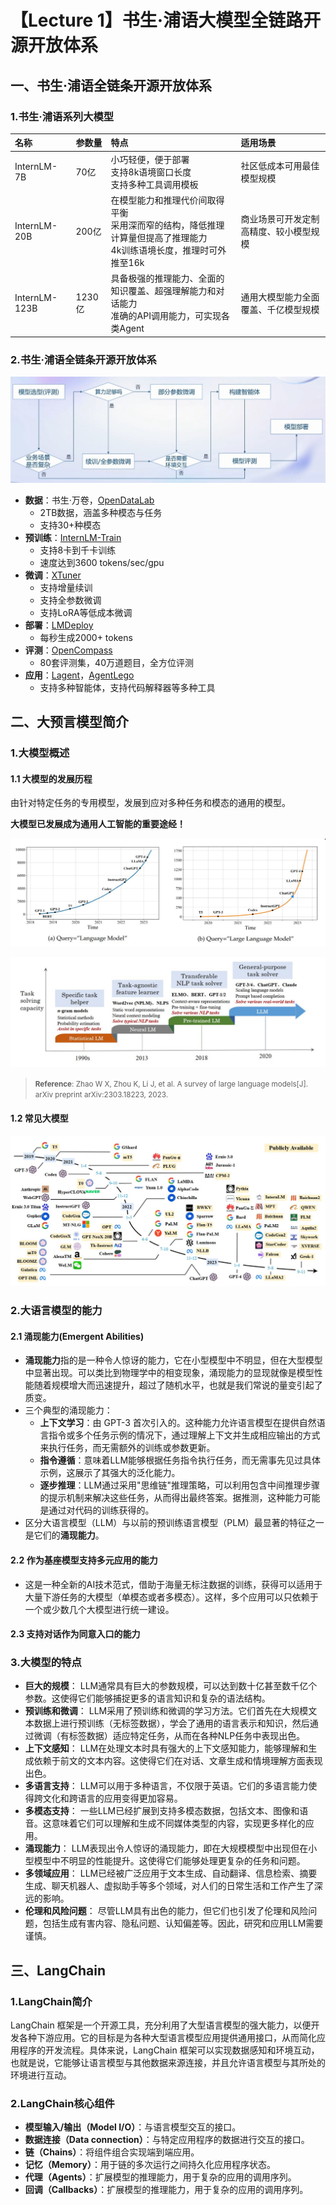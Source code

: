 # 【Lecture 1】书生·浦语大模型全链路开源开放体系


## 一、书生·浦语全链条开源开放体系
### 1.书生·浦语系列大模型

|名称|参数量|特点|适用场景|
|:-|:-|:-|:-|
|InternLM-7B|70亿|小巧轻便，便于部署<br>支持8k语境窗口长度<br>支持多种工具调用模板|社区低成本可用最佳模型规模|
|InternLM-20B|200亿|在模型能力和推理代价间取得平衡<br>采用深而窄的结构，降低推理计算量但提高了推理能力<br>4k训练语境长度，推理时可外推至16k|商业场景可开发定制高精度、较小模型规模
|InternLM-123B|1230亿|具备极强的推理能力、全面的知识覆盖、超强理解能力和对话能力<br>准确的API调用能力，可实现各类Agent|通用大模型能力全面覆盖、千亿模型规模|

### 2.书生·浦语全链条开源开放体系
![](./attach/lecture1_2.JPG)

* **数据**：书生·万卷，[OpenDataLab](https://opendatalab.com/)
  * 2TB数据，涵盖多种模态与任务
  * 支持30+种模态
* **预训练**：[InternLM-Train](https://github.com/InternLM/InternLM/blob/main/doc/en/usage.md)
  * 支持8卡到千卡训练
  * 速度达到3600 tokens/sec/gpu
* **微调**：[XTuner](https://github.com/InternLM/xtuner)
  * 支持增量续训
  * 支持全参数微调
  * 支持LoRA等低成本微调
* **部署**：[LMDeploy](https://github.com/InternLM/lmdeploy)
  * 每秒生成2000+ tokens
* **评测**：[OpenCompass](https://github.com/open-compass/opencompass)
  * 80套评测集，40万道题目，全方位评测
* **应用**：[Lagent](https://github.com/InternLM/lagent)，[AgentLego](https://github.com/InternLM/agentlego)
  * 支持多种智能体，支持代码解释器等多种工具



## 二、大预言模型简介

### 1.大模型概述
#### 1.1 大模型的发展历程
由针对特定任务的专用模型，发展到应对多种任务和模态的通用的模型。

**大模型已发展成为通用人工智能的重要途经！**

![](./attach/lecture1_1.JPG)

![](./attach/lecture1_4.JPG)

> <small> **Reference**: Zhao W X, Zhou K, Li J, et al. A survey of large language models[J]. arXiv preprint arXiv:2303.18223, 2023.</small>

#### 1.2 常见大模型

![](./attach/lecture1_3.JPG)

### 2.大语言模型的能力
#### 2.1 涌现能力(Emergent Abilities)

* **涌现能力**指的是一种令人惊讶的能力，它在小型模型中不明显，但在大型模型中显著出现。可以类比到物理学中的相变现象，涌现能力的显现就像是模型性能随着规模增大而迅速提升，超过了随机水平，也就是我们常说的量变引起了质变。
* 三个典型的涌现能力：
  * **上下文学习**：由 GPT-3 首次引入的。这种能力允许语言模型在提供自然语言指令或多个任务示例的情况下，通过理解上下文并生成相应输出的方式来执行任务，而无需额外的训练或参数更新。
  * **指令遵循**：意味着LLM能够根据任务指令执行任务，而无需事先见过具体示例，这展示了其强大的泛化能力。
  * **逐步推理**：LLM通过采用"思维链"推理策略，可以利用包含中间推理步骤的提示机制来解决这些任务，从而得出最终答案。据推测，这种能力可能是通过对代码的训练获得的。
* 区分大语言模型（LLM）与以前的预训练语言模型（PLM）最显著的特征之一是它们的**涌现能力**。

#### 2.2 作为基座模型支持多元应用的能力
* 这是一种全新的AI技术范式，借助于海量无标注数据的训练，获得可以适用于大量下游任务的大模型（单模态或者多模态）。这样，多个应用可以只依赖于一个或少数几个大模型进行统一建设。

#### 2.3 支持对话作为同意入口的能力

### 3.大模型的特点
* **巨大的规模**： LLM通常具有巨大的参数规模，可以达到数十亿甚至数千亿个参数。这使得它们能够捕捉更多的语言知识和复杂的语法结构。
* **预训练和微调**： LLM采用了预训练和微调的学习方法。它们首先在大规模文本数据上进行预训练（无标签数据），学会了通用的语言表示和知识，然后通过微调（有标签数据）适应特定任务，从而在各种NLP任务中表现出色。
* **上下文感知**： LLM在处理文本时具有强大的上下文感知能力，能够理解和生成依赖于前文的文本内容。这使得它们在对话、文章生成和情境理解方面表现出色。
* **多语言支持**： LLM可以用于多种语言，不仅限于英语。它们的多语言能力使得跨文化和跨语言的应用变得更加容易。
* **多模态支持**： 一些LLM已经扩展到支持多模态数据，包括文本、图像和语音。这意味着它们可以理解和生成不同媒体类型的内容，实现更多样化的应用。
* **涌现能力**： LLM表现出令人惊讶的涌现能力，即在大规模模型中出现但在小型模型中不明显的性能提升。这使得它们能够处理更复杂的任务和问题。
* **多领域应用**： LLM已经被广泛应用于文本生成、自动翻译、信息检索、摘要生成、聊天机器人、虚拟助手等多个领域，对人们的日常生活和工作产生了深远的影响。
* **伦理和风险问题**： 尽管LLM具有出色的能力，但它们也引发了伦理和风险问题，包括生成有害内容、隐私问题、认知偏差等。因此，研究和应用LLM需要谨慎。

## 三、LangChain
### 1.LangChain简介
LangChain 框架是一个开源工具，充分利用了大型语言模型的强大能力，以便开发各种下游应用。它的目标是为各种大型语言模型应用提供通用接口，从而简化应用程序的开发流程。具体来说，LangChain 框架可以实现数据感知和环境互动，也就是说，它能够让语言模型与其他数据来源连接，并且允许语言模型与其所处的环境进行互动。
### 2.LangChain核心组件
* **模型输入/输出（Model I/O）**：与语言模型交互的接口。
* **数据连接（Data connection）**：与特定应用程序的数据进行交互的接口。
* **链（Chains）**：将组件组合实现端到端应用。
* **记忆（Memory）**：用于链的多次运行之间持久化应用程序状态。
* **代理（Agents）**：扩展模型的推理能力，用于复杂的应用的调用序列。
* **回调（Callbacks）**：扩展模型的推理能力，用于复杂的应用的调用序列。